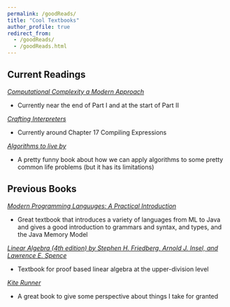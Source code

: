 ```yaml
---
permalink: /goodReads/
title: "Cool Textbooks"
author_profile: true
redirect_from: 
  - /goodReads/
  - /goodReads.html
---
```


## Current Readings
[*Computational Complexity a Modern Approach*](https://theory.cs.princeton.edu/complexity/book.pdf)
* Currently near the end of Part I and at the start of Part II 

[*Crafting Interpreters*](https://timothya.com/pdfs/crafting-interpreters.pdf)
* Currently around Chapter 17 Compiling Expressions

[*Algorithms to live by*](https://www.amazon.com/Algorithms-Live-Computer-Science-Decisions/dp/1627790365)
* A pretty funny book about how we can apply algorithms to some pretty common life problems (but it has its limitations)

## Previous Books
[*Modern Programming Languuges: A Practical Introduction*](https://www.amazon.com/gp/product/1590282507)
* Great textbook that introduces a variety of languages from ML to Java and gives a good introduction to grammars and syntax, and types, and the Java Memory Model

[*Linear Algebra (4th edition) by Stephen H. Friedberg, Arnold J. Insel, and Lawrence E. Spence*](https://www.amazon.com/Linear-Algebra-4th-Stephen-Friedberg/dp/0130084514)
* Textbook for proof based linear algebra at the upper-division level

[*Kite Runner*](https://www.amazon.com/Kite-Runner-Khaled-Hosseini/dp/159463193X)
* A great book to give some perspective about things I take for granted
